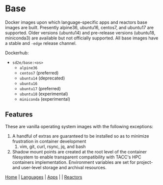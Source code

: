# Base

Docker images upon which language-specific apps and reactors base images
are built. Presently alpine36, ubuntu16, centos7, and ubuntu17 are supported.
Older versions (ubuntu14) and pre-release versions (ubuntu18, miniconda3) are available
but not officially supported. All base images have a stable
and `-edge` release channel.

Dockerhub:
* `sd2e/base:<os>`
    * `alpine36`
    * `centos7` (preferred)
    * `ubuntu14` (deprecated)
    * `ubuntu16`
    * `ubuntu17` (preferred)
    * `ubuntu18` (experimental)
    * `miniconda` (experimental)

## Features

These are vanilla operating system images with the following exceptions:

1. A handful of extras are guaranteed to be installed so as to minimize frustration in container development
    1. vim, git, curl, rsync, jq, and bash
2. Shadow mount points are created at the root level of the container filesystem to enable transparent compatibility with TACC's HPC containers implementation. Environment variables are set for project- and user-level storage and archival resources.

[Home](../README.md) | [Languages](../languages/README.md) | [Apps](../apps/README.md) | | [Reactors](../reactors/README.md)
